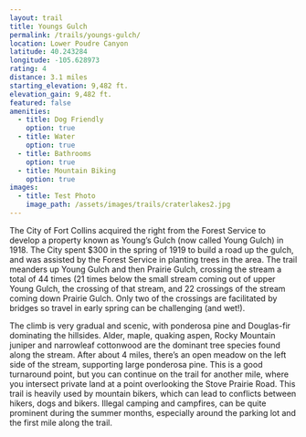 ```yaml
---
layout: trail
title: Youngs Gulch
permalink: /trails/youngs-gulch/
location: Lower Poudre Canyon
latitude: 40.243284
longitude: -105.628973
rating: 4
distance: 3.1 miles
starting_elevation: 9,482 ft.
elevation_gain: 9,482 ft.
featured: false
amenities:
  - title: Dog Friendly
    option: true
  - title: Water
    option: true
  - title: Bathrooms
    option: true
  - title: Mountain Biking
    option: true
images:
  - title: Test Photo
    image_path: /assets/images/trails/craterlakes2.jpg
---
```


The City of Fort Collins acquired the right from the Forest Service to develop a property known as Young’s Gulch (now called Young Gulch) in 1918. The City spent $300 in the spring of 1919 to build a road up the gulch, and was assisted by the Forest Service in planting trees in the area. The trail meanders up Young Gulch and then Prairie Gulch, crossing the stream a total of 44 times (21 times below the small stream coming out of upper Young Gulch, the crossing of that stream, and 22 crossings of the stream coming down Prairie Gulch. Only two of the crossings are facilitated by bridges so travel in early spring can be challenging (and wet!).

The climb is very gradual and scenic, with ponderosa pine and Douglas-fir dominating the hillsides. Alder, maple, quaking aspen, Rocky Mountain juniper and narrowleaf cottonwood are the dominant tree species found along the stream. After about 4 miles, there’s an open meadow on the left side of the stream, supporting large ponderosa pine. This is a good turnaround point, but you can continue on the trail for another mile, where you intersect private land at a point overlooking the Stove Prairie Road. This trail is heavily used by mountain bikers, which can lead to conflicts between hikers, dogs and bikers. Illegal camping and campfires, can be quite prominent during the summer months, especially around the parking lot and the first mile along the trail.